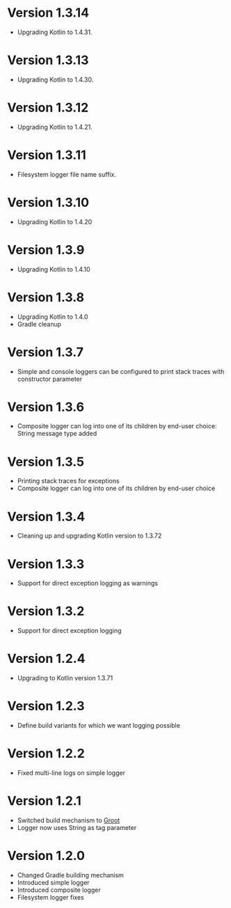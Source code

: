 # Version 1.3.14

- Upgrading Kotlin to 1.4.31.

# Version 1.3.13

- Upgrading Kotlin to 1.4.30.

# Version 1.3.12

- Upgrading Kotlin to 1.4.21.

# Version 1.3.11

- Filesystem logger file name suffix.

# Version 1.3.10

- Upgrading Kotlin to 1.4.20

# Version 1.3.9

- Upgrading Kotlin to 1.4.10

# Version 1.3.8

- Upgrading Kotlin to 1.4.0
- Gradle cleanup 

# Version 1.3.7

- Simple and console loggers can be configured to print stack traces with constructor parameter

# Version 1.3.6

- Composite logger can log into one of its children by end-user choice: String message type added

# Version 1.3.5

- Printing stack traces for exceptions
- Composite logger can log into one of its children by end-user choice

# Version 1.3.4

- Cleaning up and upgrading Kotlin version to 1.3.72

# Version 1.3.3

- Support for direct exception logging as warnings

# Version 1.3.2

- Support for direct exception logging

# Version 1.2.4

- Upgrading to Kotlin version 1.3.71

# Version 1.2.3

- Define build variants for which we want logging possible

# Version 1.2.2

- Fixed multi-line logs on simple logger

# Version 1.2.1

- Switched build mechanism to [Groot](https://github.com/milos85vasic/Groot)
- Logger now uses String as tag parameter

# Version 1.2.0

- Changed Gradle building mechanism
- Introduced simple logger
- Introduced composite logger
- Filesystem logger fixes
